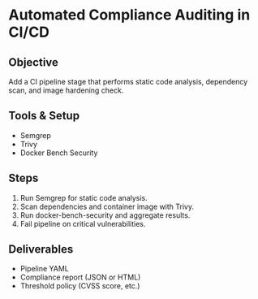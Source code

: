 # Automated Compliance Auditing in CI/CD

## Objective
Add a CI pipeline stage that performs static code analysis, dependency scan, and image hardening check.

## Tools & Setup
- Semgrep
- Trivy
- Docker Bench Security

## Steps
1. Run Semgrep for static code analysis.
2. Scan dependencies and container image with Trivy.
3. Run docker-bench-security and aggregate results.
4. Fail pipeline on critical vulnerabilities.

## Deliverables
- Pipeline YAML
- Compliance report (JSON or HTML)
- Threshold policy (CVSS score, etc.)
